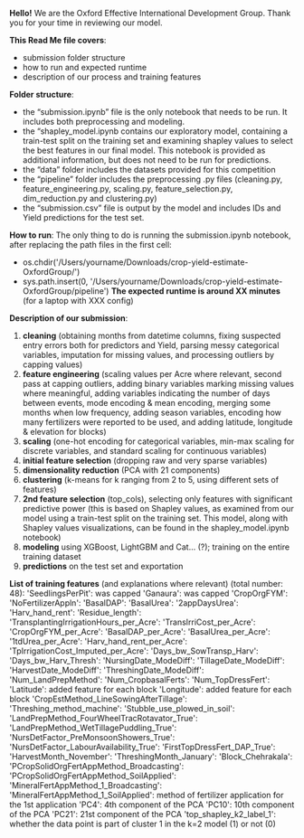 **Hello!**
We are the Oxford Effective International Development Group. Thank you for your time in reviewing our model.

**This Read Me file covers**:
- submission folder structure
- how to run and expected runtime
- description of our process and training features

**Folder structure**:
- the “submission.ipynb” file is the only notebook that needs to be run. It includes both preprocessing and modeling.
- the “shapley_model.ipynb contains our exploratory model, containing a train-test split on the training set and examining shapley values to select the best features in our final model. This notebook is provided as additional information, but does not need to be run for predictions. 
- the “data” folder includes the datasets provided for this competition
- the “pipeline” folder includes the preprocessing .py files (cleaning.py, feature_engineering.py, scaling.py, feature_selection.py, dim_reduction.py and clustering.py)
- the “submission.csv” file is output by the model and includes IDs and Yield predictions for the test set.

**How to run**:
The only thing to do is running the submission.ipynb notebook, after replacing the path files in the first cell:
- os.chdir('/Users/yourname/Downloads/crop-yield-estimate-OxfordGroup/')
- sys.path.insert(0, '/Users/yourname/Downloads/crop-yield-estimate-OxfordGroup/pipeline')
**The expected runtime is around XX minutes** (for a laptop with XXX config)

**Description of our submission**: 
1) **cleaning** (obtaining months from datetime columns, fixing suspected entry errors both for predictors and Yield, parsing messy categorical variables, imputation for missing values, and processing outliers by capping values) 
2) **feature engineering** (scaling values per Acre where relevant, second pass at capping outliers, adding binary variables marking missing values where meaningful, adding variables indicating the number of days between events, mode encoding & mean encoding, merging some months when low frequency, adding season variables, encoding how many fertilizers were reported to be used, and adding latitude, longitude & elevation for blocks)
3) **scaling** (one-hot encoding for categorical variables, min-max scaling for discrete variables, and standard scaling for continuous variables)
4) **initial feature selection** (dropping raw and very sparse variables)
5) **dimensionality reduction** (PCA with 21 components)
6) **clustering** (k-means for k ranging from 2 to 5, using different sets of features)
7) **2nd feature selection** (top_cols), selecting only features with significant predictive power (this is based on Shapley values, as examined from our model using a train-test split on the training set. This model, along with Shapley values visualizations, can be found in the shapley_model.ipynb notebook)
8) **modeling** using XGBoost, LightGBM and Cat… (?); training on the entire training dataset
9) **predictions** on the test set and exportation

**List of training features** (and explanations where relevant) (total number: 48):
'SeedlingsPerPit': was capped
'Ganaura': was capped
'CropOrgFYM':
'NoFertilizerAppln':
'BasalDAP':
'BasalUrea':
'2appDaysUrea':
'Harv_hand_rent':
'Residue_length':
'TransplantingIrrigationHours_per_Acre':
'TransIrriCost_per_Acre':   
'CropOrgFYM_per_Acre':
'BasalDAP_per_Acre':
'BasalUrea_per_Acre':
'1tdUrea_per_Acre':
'Harv_hand_rent_per_Acre':
'TpIrrigationCost_Imputed_per_Acre':
'Days_bw_SowTransp_Harv':
'Days_bw_Harv_Thresh':
'NursingDate_ModeDiff':
'TillageDate_ModeDiff':
'HarvestDate_ModeDiff':
'ThreshingDate_ModeDiff':
'Num_LandPrepMethod':
'Num_CropbasalFerts':
'Num_TopDressFert':
'Latitude': added feature for each block
'Longitude': added feature for each block
'CropEstMethod_LineSowingAfterTillage':
'Threshing_method_machine':
'Stubble_use_plowed_in_soil':
'LandPrepMethod_FourWheelTracRotavator_True':
'LandPrepMethod_WetTillagePuddling_True':
'NursDetFactor_PreMonsoonShowers_True':
'NursDetFactor_LabourAvailability_True':
'FirstTopDressFert_DAP_True':
'HarvestMonth_November':
'ThreshingMonth_January':
'Block_Chehrakala':
'PCropSolidOrgFertAppMethod_Broadcasting':
'PCropSolidOrgFertAppMethod_SoilApplied':
'MineralFertAppMethod_1_Broadcasting': 
'MineralFertAppMethod_1_SoilApplied': method of fertilizer application for the 1st application
'PC4': 4th component of the PCA
'PC10': 10th component of the PCA
'PC21': 21st component of the PCA
'top_shapley_k2_label_1': whether the data point is part of cluster 1 in the k=2 model (1) or not (0)
